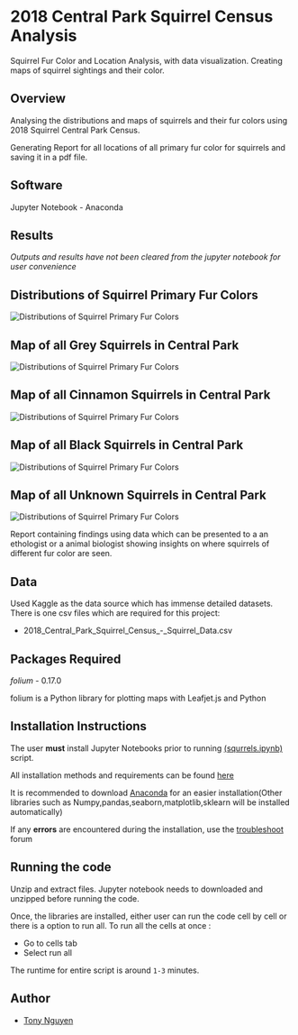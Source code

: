 # 2018 Central Park Squirrel Census Analysis

Squirrel Fur Color and Location Analysis, with data visualization. Creating maps of squirrel sightings and their color.

## Overview

Analysing the distributions and maps of squirrels and their fur colors using 2018 Squirrel Central Park Census.

Generating Report for all locations of all primary fur color for squirrels and saving it in a pdf file.

## Software 
Jupyter Notebook - Anaconda 


## Results 

*Outputs and results have not been cleared from the jupyter notebook for user convenience*

## Distributions of Squirrel Primary Fur Colors
![Distributions of Squirrel Primary Fur Colors](https://github.com/colonistz-1/2018centralpark_squirrel_census/blob/main/Images/distributions_of_primaryfurcolor.png?raw=true)
## Map of all Grey Squirrels in Central Park
![Distributions of Squirrel Primary Fur Colors](https://github.com/colonistz-1/2018centralpark_squirrel_census/blob/main/Images/map_of_all_grey_squirrels.png?raw=true)

## Map of all Cinnamon Squirrels in Central Park
![Distributions of Squirrel Primary Fur Colors](https://github.com/colonistz-1/2018centralpark_squirrel_census/blob/main/Images/map_of_all_cinnamon_squirrels.png?raw=true)

## Map of all Black Squirrels in Central Park
![Distributions of Squirrel Primary Fur Colors](https://github.com/colonistz-1/2018centralpark_squirrel_census/blob/main/Images/map_of_all_black_squirrels.png?raw=true)

## Map of all Unknown Squirrels in Central Park
![Distributions of Squirrel Primary Fur Colors](https://github.com/colonistz-1/2018centralpark_squirrel_census/blob/main/Images/map_of_all_unknown_squirrels.png?raw=true)

Report containing findings using data which can be presented to a an ethologist or a animal biologist showing insights on where squirrels of different fur color are seen.


## Data
Used Kaggle as the data source which has immense detailed datasets. There is one csv files which are required for this project:
 - 2018_Central_Park_Squirrel_Census_-_Squirrel_Data.csv

## Packages Required

*folium* -  0.17.0 

folium is a Python library for plotting maps with Leafjet.js and Python

## Installation Instructions
The user **must**  install Jupyter Notebooks prior to running [(squrrels.ipynb)](squrrels.ipynb) script.

All installation methods and requirements can be found [here](https://docs.jupyter.org/en/latest/install/notebook-classic.html#:~:text=Jupyter%20installation%20requires%20Python%203.3,%2C%20pip%2C%20instead%20of%20Anaconda.)

It is recommended to download [Anaconda](https://www.anaconda.com/products/distribution) for an easier installation(Other libraries such as Numpy,pandas,seaborn,matplotlib,sklearn will be installed automatically)

If any **errors** are encountered during the installation, use the [troubleshoot](https://docs.anaconda.com/anaconda/user-guide/troubleshooting/) forum


## Running the code

Unzip and extract files. Jupyter notebook needs to downloaded and unzipped before running the code.

Once, the libraries are installed, either user can run the code cell by cell or there is a option to run all.
To run all the cells at once :
- Go to cells tab
- Select run all

The runtime for entire script is around `1-3` minutes.

## Author

- [Tony Nguyen](https://github.com/colonistz-1)